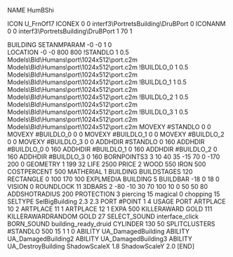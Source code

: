 NAME HumBShi

ICON U_FrnOf17
ICONEX 0 0 interf3\PortretsBuilding\DruBPort 0
ICONANM 0 0 interf3\PortretsBuilding\DruBPort 1 70 1

BUILDING
SETANMPARAM -0 -0 1 0              
LOCATION -0 -0 800 800
!STANDLO      1 0.5 Models\Bld\Humans\port\1024x512\port.c2m Models\Bld\Humans\port\1024x512\port.c2m
!BUILDLO_0    1 0.5 Models\Bld\Humans\port\1024x512\port.c2m Models\Bld\Humans\port\1024x512\port.c2m
!BUILDLO_1    1 0.5 Models\Bld\Humans\port\1024x512\port.c2m Models\Bld\Humans\port\1024x512\port.c2m
!BUILDLO_2    1 0.5 Models\Bld\Humans\port\1024x512\port.c2m Models\Bld\Humans\port\1024x512\port.c2m
!BUILDLO_3    1 0.5 Models\Bld\Humans\port\1024x512\port.c2m Models\Bld\Humans\port\1024x512\port.c2m
MOVEXY #STANDLO   0 0
MOVEXY #BUILDLO_0 0 0
MOVEXY #BUILDLO_1 0 0
MOVEXY #BUILDLO_2 0 0
MOVEXY #BUILDLO_3 0 0
ADDHDIR #STANDLO 0 160
ADDHDIR #BUILDLO_0 0 160
ADDHDIR #BUILDLO_1 0 160
ADDHDIR #BUILDLO_2 0 160
ADDHDIR #BUILDLO_3 0 160
BORNPOINTS3 3 10 40 35 -15 70 0 -170 200 0
GEOMETRY 1 199 32
LIFE     2500
PRICE 2 WOOD 550 IRON 500
COSTPERCENT 500
MATHERIAL 1 BUILDING
BUILDSTAGES 120
RECTANGLE    0 100 170 100
EXPLMEDIA BUILDING 5
BUILDBAR -18 0 18 0
VISION 0
ROUNDLOCK 11
3DBARS 2 -80 -10 30 70 100 10 0 50 50 80
ADDSHOTRADIUS 200
PROTECTION 3 piercing 15 magical 0 chopping 15
SELTYPE SelBigBuilding 2.3 2.3
PORT #POINT 1 4
USAGE PORT
ARTPLACE 10 2
ARTPLACE 11 1
ARTPLACE 12 1
EXPA 500
KILLERAWARD             GOLD 111
KILLERAWARDRANDOM       GOLD 27
SELECT_SOUND interface_click
BORN_SOUND building_ready_druid
CYLINDER 130 50
SPLITCLUSTERS #STANDLO 500 15 1 1 0
ABILITY UA_DamagedBuilding
ABILITY UA_DamagedBuilding2
ABILITY UA_DamagedBuilding3
ABILITY UA_DestroyBuilding
ShadowScaleX 1.8
ShadowScaleY 2.0
[END]
